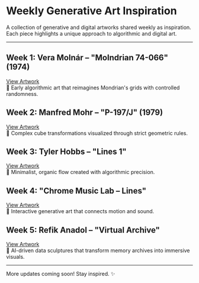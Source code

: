 # Weekly Generative Art Inspiration

A collection of generative and digital artworks shared weekly as inspiration. Each piece highlights a unique approach to algorithmic and digital art.

---

## Week 1: **Vera Molnár – "Molndrian 74-066" (1974)**  
[View Artwork](https://ropac.net/artists/231-vera-molnar/works/12819-vera-molnar-molndrian-74-066-13.30.37-1974/)  
🔹 Early algorithmic art that reimagines Mondrian's grids with controlled randomness.

## Week 2: **Manfred Mohr – "P-197/J" (1979)**  
[View Artwork](https://www.mercedes-benz.art/en/artwork/p-197-j-manfred-mohr-1979/)  
🔹 Complex cube transformations visualized through strict geometric rules.

## Week 3: **Tyler Hobbs – "Lines 1"**  
[View Artwork](https://www.tylerxhobbs.com/works/lines-1)  
🔹 Minimalist, organic flow created with algorithmic precision.

## Week 4: **"Chrome Music Lab – Lines"**  
[View Artwork](https://lines.chromeexperiments.com/)  
🔹 Interactive generative art that connects motion and sound.

## Week 5: **Refik Anadol – "Virtual Archive"**  
[View Artwork](https://refikanadol.com/works/virtual-archive/)  
🔹 AI-driven data sculptures that transform memory archives into immersive visuals.

---
More updates coming soon! Stay inspired. ✨

